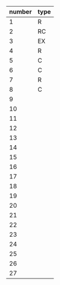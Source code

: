 |number  |  type |
| ------ | ------ |
| 1|R |
| 2|RC|
| 3|EX|
| 4|R |
| 5|C |
| 6|C |
| 7|R |
| 8|C |
| 9|  |  
|10|  | 
|11|  |
|12|  |
|13|  |
|14|  |
|15|  |
|16|  | 
|17|  |
|18|  |
|19|  |
|20|  |
|21|  |
|22|  |
|23|  |
|24|  |
|25|  |
|26|  |
|27|  |
